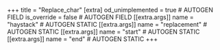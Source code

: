 +++
title = "Replace_char"
[extra]
od_unimplemented = true # AUTOGEN FIELD
is_override = false # AUTOGEN FIELD
[[extra.args]]
name = "haystack" # AUTOGEN STATIC
[[extra.args]]
name = "replacement" # AUTOGEN STATIC
[[extra.args]]
name = "start" # AUTOGEN STATIC
[[extra.args]]
name = "end" # AUTOGEN STATIC
+++